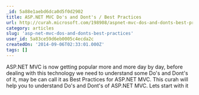 ```yaml
---
_id: 5a88e1aebd6dca0d5f0d2902
title: ASP.NET MVC Do's and Dont's / Best Practices
url: http://curah.microsoft.com/198908/aspnet-mvc-dos-and-donts-best-practices
category: articles
slug: 'asp-net-mvc-dos-and-donts-best-practices'
user_id: 5a83ce59d6eb0005c4ecda2c
createdOn: '2014-09-06T02:33:01.000Z'
tags: []
---
```


ASP.NET MVC is now getting popular more and more day by day, before dealing with this technology we need to understand some Do's and Dont's of it, may be can call it as Best Practices for ASP.NET MVC.
This curah will help you to understand Do's and Dont's of ASP.NET MVC.
Lets start with it

